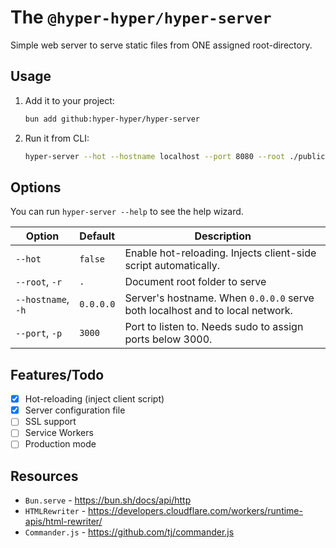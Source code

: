 # The `@hyper-hyper/hyper-server`

Simple web server to serve static files from ONE assigned root-directory.

## Usage

1. Add it to your project:

    ```sh
    bun add github:hyper-hyper/hyper-server
    ```

2. Run it from CLI:

    ```sh
    hyper-server --hot --hostname localhost --port 8080 --root ./public
    ```

## Options

You can run `hyper-server --help` to see the help wizard.

| Option | Default  | Description
| - | - | -
| `--hot` | `false` | Enable hot-reloading. Injects client-side script automatically.
| `--root`, `-r` | `.` | Document root folder to serve
| `--hostname`, `-h` | `0.0.0.0` | Server's hostname. When `0.0.0.0` serve both localhost and to local network.
| `--port`, `-p` | `3000` | Port to listen to. Needs sudo to assign ports below 3000.

## Features/Todo

- [x] Hot-reloading (inject client script)
- [x] Server configuration file
- [ ] SSL support
- [ ] Service Workers
- [ ] Production mode

## Resources

* `Bun.serve` - <https://bun.sh/docs/api/http>
* `HTMLRewriter` - <https://developers.cloudflare.com/workers/runtime-apis/html-rewriter/>
* `Commander.js` - <https://github.com/tj/commander.js>

